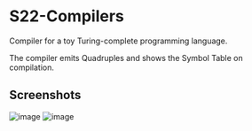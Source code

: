 # S22-Compilers
Compiler for a toy Turing-complete programming language.

The compiler emits Quadruples and shows the Symbol Table on compilation.

## Screenshots
![image](https://github.com/7asebat/S22-Compilers/assets/44498156/382eb7ac-2a95-4ec5-9afc-df005f1bd4e6)
![image](https://github.com/7asebat/S22-Compilers/assets/44498156/3e788f3c-fc68-40bd-bef3-966053dae8fb)

